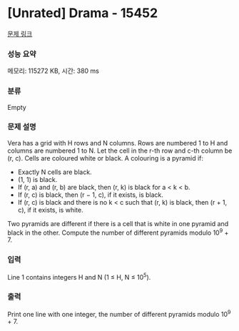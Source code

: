 # [Unrated] Drama - 15452 

[문제 링크](https://www.acmicpc.net/problem/15452) 

### 성능 요약

메모리: 115272 KB, 시간: 380 ms

### 분류

Empty

### 문제 설명

<p>Vera has a grid with H rows and N columns. Rows are numbered 1 to H and columns are numbered 1 to N. Let the cell in the r-th row and c-th column be (r, c). Cells are coloured white or black. A colouring is a pyramid if:</p>

<ul>
	<li>Exactly N cells are black.</li>
	<li>(1, 1) is black.</li>
	<li>If (r, a) and (r, b) are black, then (r, k) is black for a < k < b.</li>
	<li>If (r, c) is black, then (r − 1, c), if it exists, is black.</li>
	<li>If (r, c) is black and there is no k < c such that (r, k) is black, then (r + 1, c), if it exists, is white.</li>
</ul>

<p>Two pyramids are different if there is a cell that is white in one pyramid and black in the other. Compute the number of different pyramids modulo 10<sup>9</sup> + 7.</p>

### 입력 

 <p>Line 1 contains integers H and N (1 ≤ H, N ≤ 10<sup>5</sup>).</p>

### 출력 

 <p>Print one line with one integer, the number of different pyramids modulo 10<sup>9</sup> + 7.</p>

